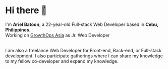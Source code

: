 <h1>Hi there 👋</h1>

<!--
**arielbatoon09/arielbatoon09** is a ✨ _special_ ✨ repository because its `README.md` (this file) appears on your GitHub profile. -->
<div>
  I'm <strong>Ariel Batoon</strong>, a 22-year-old Full-stack Web Developer based in <strong>Cebu, Philippines.</strong>
  <br>Working on <a href="https://growthops.asia/">GrowthOps Asia</a> as Jr. Web Developer
  <br><br><p>I am also a freelance Web Developer for Front-end, Back-end, or Full-stack development. 
  I also participate gatherings where I can share my knowledge to my fellow co-developer and expand my knowledge.</p>
</div>
<!-- My name is Ariel Batoon a 22-year-old, a Software Engineer from <strong>Cebu, Philippines.</strong>
<br>I am a Web Developer at GrowthOps.
<br><br>In my spare time, I enjoy learning new things and exploring with technology. 
<br>I constantly have to remind myself to keep inspiring myself to go above and beyond. -->
